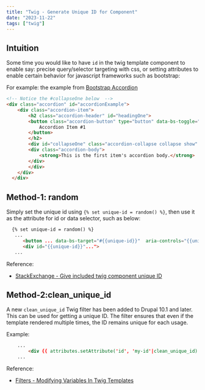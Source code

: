 ```yaml
---
title: "Twig - Generate Unique ID for Component"
date: "2023-11-22"
tags: ["twig"]
---
```


## Intuition

Some time you would like to have `id` in the twig template component to enable say: precise query/selector targeting with css, or setting attributes to enable certain behavior for javascript frameworks such as bootstrap:


For example: the example from [Bootstrap Accordion](https://getbootstrap.com/docs/5.0/components/accordion/)
```html
<!-- Notice the #collapseOne below  -->
<div class="accordion" id="accordionExample">
    <div class="accordion-item">
        <h2 class="accordion-header" id="headingOne">
        <button class="accordion-button" type="button" data-bs-toggle="collapse" data-bs-target="#collapseOne" aria-expanded="true" aria-controls="collapseOne">
            Accordion Item #1
        </button>
        </h2>
        <div id="collapseOne" class="accordion-collapse collapse show" aria-labelledby="headingOne" data-bs-parent="#accordionExample">
        <div class="accordion-body">
            <strong>This is the first item's accordion body.</strong>
        </div>
        </div>
    </div>
  </div>
  ```

  ## Method-1: random

  Simply set the unique id using  `{% set unique-id = random() %}`, then use it as the attribute for id or data selector, such as below:
  ```html
    {% set unique-id = random() %}
     ...
        <button ... data-bs-target="#{{unique-id}}"  aria-controls="{{unique-id}}">Accordion Item #1</button>
        <div id="{{unique-id}}"...">
     ...
  ```

  Reference:
  - [StackExchange - Give included twig component unique ID](https://craftcms.stackexchange.com/questions/29628/give-included-twig-component-unique-id)


## Method-2:clean_unique_id

A new `clean_unique_id` Twig filter has been added to Drupal 10.1 and later. This can be used for getting a unique ID. The filter ensures that even if the template rendered multiple times, the ID remains unique for each usage.

Example:
```html
    ...
        <div {{ attributes.setAttribute('id', 'my-id'|clean_unique_id) }}></div>
    ...
```

Reference:
- [Filters - Modifying Variables In Twig Templates](https://www.drupal.org/docs/develop/theming-drupal/twig-in-drupal/filters-modifying-variables-in-twig-templates#clean_unique_id)

